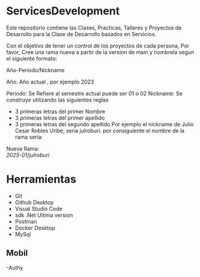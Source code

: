 # ServicesDevelopment
Este repositorio contiene las Clases, Practicas, Talleres y Proyectos de Desarrollo para la Clase de Desarrollo basados en Servicios.

Con el objetivo de tener un control de los proyectos de cada persona, Por favor, Cree una rama nueva a partir de la version de main y nombrela segun el siguiente formato:

Año-Periodo/Nickname

Año: Año actual , por ejemplo 2023

Periodo: Se Refiere al semestre actual puede ser 01 o 02
Nickname: Se construye utilizando las siguientes reglas
- 3 primeras letras del primer Nombre
- 3 primeras letras del primer apellido
- 3 primeras letras del segundo apellido Por ejemplo el nickname de Julio Cesar Robles Uribe, seria julroburi. por consiguiente el nombre de la rama seria:

Nueva Rama: <br>
*2025-01/julroburi*

# Herramientas
- Git
- Github Desktop
- Visual Studio Code
- sdk .Net Ultima version
- Postman
- Docker Desktop
- MySql

## Mobil
-Authy
